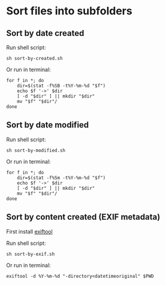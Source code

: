 # Sort files into subfolders 

## Sort by date created

Run shell script:
```shell
sh sort-by-created.sh
```

Or run in terminal:
```shell
for f in *; do
    dir=$(stat -f%SB -t%Y-%m-%d "$f")
    echo $f '->' $dir
    [ -d "$dir" ] || mkdir "$dir"
    mv "$f" "$dir"/
done
```

## Sort by date modified

Run shell script:
```shell
sh sort-by-modified.sh
```

Or run in terminal:
```shell
for f in *; do
    dir=$(stat -f%Sm -t%Y-%m-%d "$f")
    echo $f '->' $dir
    [ -d "$dir" ] || mkdir "$dir"
    mv "$f" "$dir"/
done
```


## Sort by content created (EXIF metadata)

First install [exiftool](https://exiftool.org/)

Run shell script:
```shell
sh sort-by-exif.sh
```

Or run in terminal:
```shell
exiftool -d %Y-%m-%d "-directory<datetimeoriginal" $PWD
```
